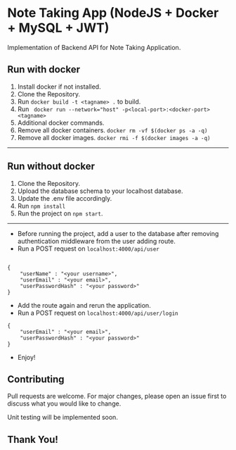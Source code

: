 # Note Taking App (NodeJS + Docker + MySQL + JWT) 

Implementation of Backend API for Note Taking Application.

## Run with docker

1. Install docker if not installed.
2. Clone the Repository.
3. Run ``` docker build -t <tagname> . ``` to build.
4. Run ``` docker run --network="host" -p<local-port>:<docker-port> <tagname>```
5. Additional docker commands.
6.  Remove all docker containers. ``` docker rm -vf $(docker ps -a -q) ```
7.  Remove all docker images. ``` docker rmi -f $(docker images -a -q) ```

***

## Run without docker

1. Clone the Repository.
2. Upload the database schema to your localhost database.
3. Update the .env file accordingly.
4.  Run ``` npm install ```
5. Run the project on ``` npm start ```.

***

* Before running the project, add a user to the database after removing authentication middleware from the user adding route.
* Run a POST request on ``` localhost:4000/api/user ```
``` 

{
	"userName" : "<your username>",
	"userEmail" : "<your email>",
	"userPasswordHash" : "<your password>"
}
```
* Add the route again and rerun the application.
* Run a POST request on ``` localhost:4000/api/user/login ```
``` 
{
	"userEmail" : "<your email>",
	"userPasswordHash" : "<your password>"
}
```
* Enjoy!

## Contributing
Pull requests are welcome. For major changes, please open an issue first to discuss what you would like to change.

Unit testing will be implemented soon.

## Thank You!
